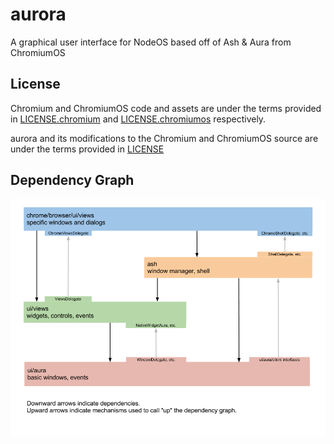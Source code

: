 # aurora

A graphical user interface for NodeOS based off of Ash & Aura from ChromiumOS

## License

Chromium and ChromiumOS code and assets are under the terms provided in [LICENSE.chromium](https://raw.githubusercontent.com/joshgarde/aurora/master/LICENSE.chromium) and [LICENSE.chromiumos](https://raw.githubusercontent.com/joshgarde/aurora/master/LICENSE.chromium_os) respectively.

aurora and its modifications to the Chromium and ChromiumOS source are under the terms provided in [LICENSE](https://raw.githubusercontent.com/joshgarde/aurora/master/LICENSE)

## Dependency Graph

![Dependency Graph](https://raw.githubusercontent.com/joshgarde/aurora/master/ChromeAshViewsAuradependencies.png)
